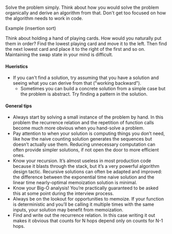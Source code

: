 
Solve the problem simply. Think about how you would solve the problem organically and derive an algorithm from that. 
Don't get too focused on how the algorithm needs to work in code. 

Example (insertion sort)

Think about holding a hand of playing cards. How would you naturally put them in order? Find the lowest playing card and move it to the left.
Then find the next lowest card and place it to the right of the first and so on. Maintaining the swap state in your mind is difficult.

#### Hueristics

- If you can't find a solution, try assuming that you have a solution and seeing what you can derive from that ("working backward").
  - Sometimes you can build a concrete solution from a simple case but the problem is abstract. Try finding a pattern in the solution. 

#### General tips

- Always start by solving a small instance of the problem by hand. In this problem the recurrence relation and the repetition of function calls become much more obvious when you hand-solve a problem.
- Pay attention to when your solution is computing things you don’t need, like how the naive counting solution generates the sequences but doesn’t actually use them. Reducing unnecessary computation can often provide simpler solutions, if not open the door to more efficient ones.
- Know your recursion. It’s almost useless in most production code because it blasts through the stack, but it’s a very powerful algorithm design tactic. Recursive solutions can often be adapted and improved: the difference between the exponential time naive solution and the linear time nearly-optimal memoization solution is minimal.
- Know your Big-O analysis! You’re practically guaranteed to be asked this at some point during the interview process.
- Always be on the lookout for opportunities to memoize. If your function is deterministic and you’ll be calling it multiple times with the same inputs, your solution may benefit from memoization.
- Find and write out the recurrence relation. In this case writing it out makes it obvious that counts for N hops depend only on counts for N-1 hops.

